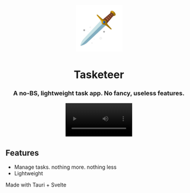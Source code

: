 <h1 align="center">
  <a href="https://github.com/notnavindu/tasketeer-tauri">
    <img src="./src-tauri/icons/128x128@2x.png" alt="Logo" width="125" height="125">
  </a>
</h1>

<div align="center">
  <h1>Tasketeer</h1>
  <h3>A no-BS, lightweight task app. No fancy, useless features.</h3>
  <video src='./docs/clip.mp4' width="180" autoplay />
</div>

## Features

- Manage tasks. nothing more. nothing less
- Lightweight

Made with Tauri + Svelte
